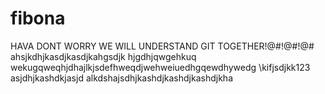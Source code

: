 # fibona
HAVA DONT WORRY WE WILL UNDERSTAND GIT TOGETHER!@#!@#!@#
ahsjkdhjkasdjkasdjkahgsdjk
hjgdhjqwgehkuq  wekugqweqhjdhajlkjsdefhweqdjwehweiuedhgqewdhywedg
\kifjsdjkk123
asjdhjkashdkjasjd
alkdshajsdhjkashdjkashdjkashdjkha